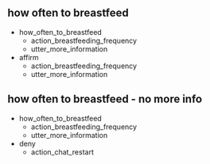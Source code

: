 ## how often to breastfeed
* how_often_to_breastfeed
  - action_breastfeeding_frequency
  - utter_more_information
* affirm
  - action_breastfeeding_frequency
  - utter_more_information

## how often to breastfeed - no more info
* how_often_to_breastfeed
  - action_breastfeeding_frequency
  - utter_more_information
* deny
  - action_chat_restart